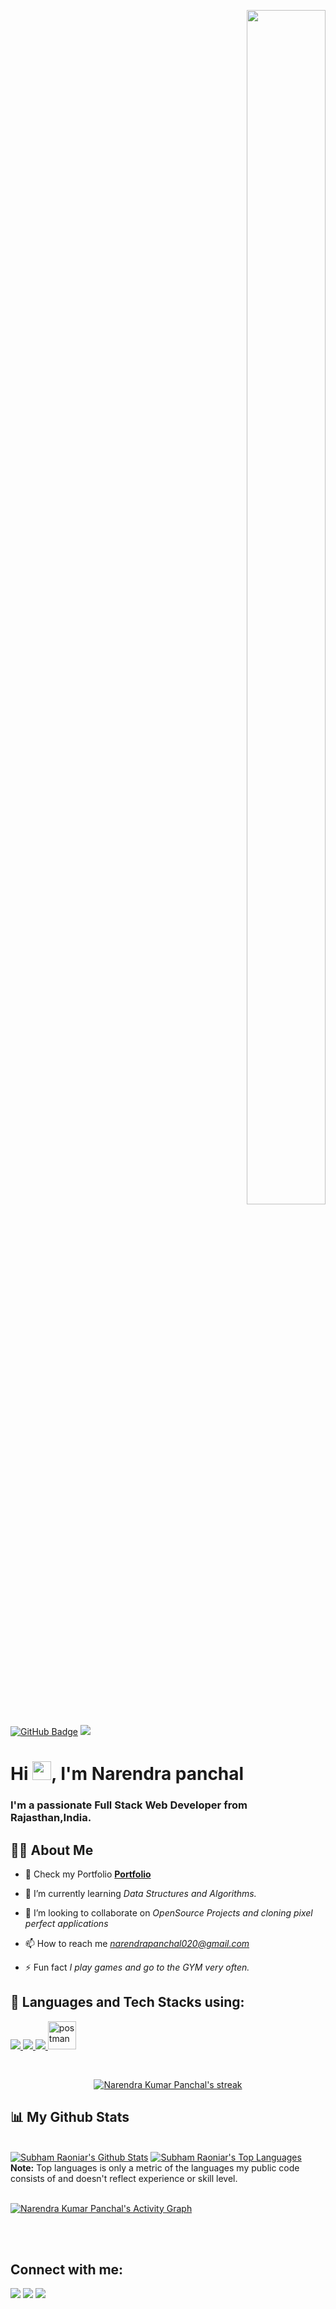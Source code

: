 <p align="right">
<a  href="#"><img width="50%" height="70%" src="https://camo.githubusercontent.com/2daa5a3f385c1ede09c109bb121875bb7738b99dffb43683bdf272ac5dd3dd0a/68747470733a2f2f6d65646961312e67697068792e636f6d2f6d656469612f31334867774773584630616947592f67697068792e676966" height="175px"/></a>
</p>
<a href="https://github.com/narendrapanchal?tab=followers"><img src="https://img.shields.io/github/followers/narendrapanchal?label=Followers&style=social" alt="GitHub Badge"></a>
<a href="https://github.com/narendrapanchal/github-profile-views-counter">
    <img src="https://komarev.com/ghpvc/?username=narendrapanchal">
</a>

<h1 align="left">Hi <img src="https://raw.githubusercontent.com/MartinHeinz/MartinHeinz/master/wave.gif" width="30px">, I'm Narendra panchal</h1>
<h3 align="left">I'm a passionate Full Stack Web Developer from Rajasthan,India.</h3>


## 🙋‍♂️ About Me


- 🔭 Check my Portfolio **[Portfolio](https://my-portfolio-green-nu.vercel.app/)**

- 🌱 I’m currently learning *Data Structures and Algorithms.*

- 👯 I’m looking to collaborate on *OpenSource Projects and cloning pixel perfect applications*

- 📫 How to reach me *narendrapanchal020@gmail.com*

- ⚡ Fun fact *I play games and go to the GYM very often.*

## 🚀 Languages and Tech Stacks using:

<p align="left"> 
    <a href="https://www.javasript.com" target="_blank" > <img src="https://tse4.mm.bing.net/th?id=OIP.BxxfUqJaajzMYP_dg3ynCQHaIW&pid=Api&P=0&w=50&h=50"/> </a>
    <a href="https://reactjs.org/" target="_blank"> <img src="https://tse4.mm.bing.net/th?id=OIP.AwAp_4a6Lq0jnblzaTeAHQHaEK&pid=Api&P=0&w=80&h=80"/> </a> 
    <a  href="www.mongodb.com/" target="_blank"> <img src="https://tse2.mm.bing.net/th?id=OIP.JhdchOb0n1bwrlfhGqycbgHaFG&pid=Api&P=0&w=80&h=80"/> </a>
    <a href="https://postman.com" target="_blank"> <img src="https://www.vectorlogo.zone/logos/getpostman/getpostman-icon.svg" alt="postman" width="45" height="45"/> </a>   
</p>

<!-- [![React Badge](https://img.shields.io/badge/-React-61DBFB?style=for-the-badge&labelColor=black&logo=react&logoColor=61DBFB)](#)  [![Javascript Badge](https://img.shields.io/badge/-Javascript-F0DB4F?style=for-the-badge&labelColor=black&logo=javascript&logoColor=F0DB4F)](#) [![Typescript Badge](https://img.shields.io/badge/-Typescript-007acc?style=for-the-badge&labelColor=black&logo=typescript&logoColor=007acc)](#) [![Nodejs Badge](https://img.shields.io/badge/-Nodejs-3C873A?style=for-the-badge&labelColor=black&logo=node.js&logoColor=3C873A)](#) [![GraphQL Badge](https://img.shields.io/badge/-GraphQl-e535ab?style=for-the-badge&labelColor=black&logo=node.js&logoColor=e535ab)](#) -->
<br/>

<p align="center">
    <a href="https://github.com/narendrapanchal/github-readme-streak-stats">
        <img title="🔥 Get streak stats for your profile at git.io/streak-stats" alt="Narendra Kumar Panchal's streak" src="https://github-readme-streak-stats.herokuapp.com/?user=narendrapanchal&theme=black-ice&hide_border=true&stroke=0000&background=060A0CD0"/>
    </a>
</p>

## 📊 My Github Stats

  <br/>
    <a href="https://github.com/narendrapanchal/github-readme-stats"><img alt="Subham Raoniar's Github Stats" src="https://github-readme-stats.vercel.app/api?username=narendrapanchal&show_icons=true&count_private=true&theme=react&hide_border=true&bg_color=0D1117" /></a>
  <a href="https://github.com/narendrapanchal/github-readme-stats"><img alt="Subham Raoniar's Top Languages" src="https://github-readme-stats.vercel.app/api/top-langs/?username=narendrapanchal&langs_count=8&count_private=true&layout=compact&theme=react&hide_border=true&bg_color=0D1117" /></a>
  <br/>
  <b>Note:</b> Top languages is only a metric of the languages my public code consists of and doesn't reflect experience or skill level.


<br/>
<br/>

<a href="https://github.com/narendrapanchal/github-readme-activity-graph"><img alt="Narendra Kumar Panchal's  Activity Graph" src="https://activity-graph.herokuapp.com/graph?username=narendrapanchal&bg_color=0D1117&color=5BCDEC&line=5BCDEC&point=FFFFFF&hide_border=true" /></a>

<br/>
<br/>

## Connect with me:
<p align="left">

<a href = "https://www.linkedin.com/in/narendra-kumar-panchal-7a09031ba"><img src="https://img.icons8.com/fluent/48/000000/linkedin.png"/></a>
<a href = "https://stackoverflow.com/users/15161626/narendra-panchal"><img src="https://img.icons8.com/color/48/000000/stackoverflow.png"/></a>
<a href = "https://mail.google.com/mail/u/1/#inbox?compose=CllgCJlJWKvqlVhTRnRsnRsQQKXZdNKJcWckWrHdjDxcGvjHTLPgzfZdKpxKfnxsjwwgFNvqfcL"><img src="https://tse4.mm.bing.net/th?id=OIP.ofLvVvculXO-Vc_-xQS7cQHaFE&pid=Api&P=0&w=50&h=50"/></a>

</p>
